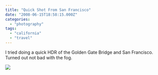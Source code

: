 ```yaml
---
title: "Quick Shot From San Francisco"
date: "2008-06-15T18:58:15.000Z"
categories: 
  - "photography"
tags: 
  - "california"
  - "travel"
---
```


I tried doing a quick HDR of the Golden Gate Bridge and San Francisco. Turned out not bad with the fog.

![](http://farm4.static.flickr.com/3079/2581936945_995119b09d.jpg?v=0)
